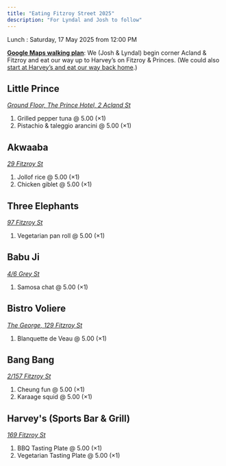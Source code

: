 ```yaml
---
title: "Eating Fitzroy Street 2025"
description: "For Lyndal and Josh to follow"
---
```


Lunch
: Saturday, 17 May 2025 from 12:00 PM

[**Google Maps walking plan**](https://maps.app.goo.gl/R43FRVmBBcn5jyXr6): We (Josh & Lyndal) begin corner Acland & Fitzroy and eat our way up to Harvey’s on Fitzroy & Princes. (We could also [start at Harvey’s and eat our way back home](./fitzroystfood2025-backwards.md).)

## Little Prince

[_Ground Floor, The Prince Hotel, 2 Acland St_](https://maps.app.goo.gl/VLuaUYUeNZNTeByd6)

1. Grilled pepper tuna @ 5.00 (×1)
1. Pistachio & taleggio arancini @ 5.00 (×1)

## Akwaaba

[_29 Fitzroy St_](https://maps.app.goo.gl/knRHKmyLMV2RtWY69)

1. Jollof rice @ 5.00 (×1)
2. Chicken giblet @ 5.00 (×1)

## Three Elephants

[_97 Fitzroy St_](https://maps.app.goo.gl/9Yu3ASWNYKY6QPgHA)

1. Vegetarian pan roll @ 5.00 (×1)

## Babu Ji

[_4/6 Grey St_](https://maps.app.goo.gl/MbY1nRSnkweMc4nr5)

1. Samosa chat @ 5.00 (×1)

## Bistro Voliere

[_The George, 129 Fitzroy St_](https://maps.app.goo.gl/pEJpd7nvrzF7vTDa7)

1. Blanquette de Veau @ 5.00 (×1)

## Bang Bang

[_2/157 Fitzroy St_](https://maps.app.goo.gl/9XUmVYo9qKraGhRX7)

1. Cheung fun @ 5.00 (×1)
1. Karaage squid @ 5.00 (×1)

## Harvey's (Sports Bar & Grill)

[_169 Fitzroy St_](https://maps.app.goo.gl/VsoH9bCpsu638xuw6)

1. BBQ Tasting Plate @ 5.00 (×1)
1. Vegetarian Tasting Plate @ 5.00 (×1)
